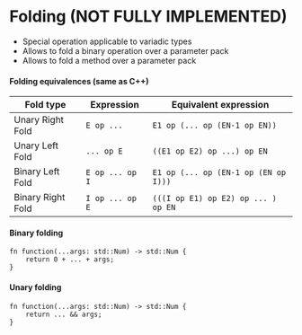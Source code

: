 # Folding (NOT FULLY IMPLEMENTED)
- Special operation applicable to variadic types
- Allows to fold a binary operation over a parameter pack
- Allows to fold a method over a parameter pack

#### Folding equivalences (same as C++)
| Fold type         | Expression      | Equivalent expression                |
|-------------------|-----------------|--------------------------------------|
| Unary Right Fold  | `E op ...`      | `E1 op (... op (EN-1 op EN))`        |
| Unary Left Fold   | `... op E`      | `((E1 op E2) op ...) op EN`          |
| Binary Left Fold  | `E op ... op I` | `E1 op (... op (EN-1 op (EN op I)))` |
| Binary Right Fold | `I op ... op E` | `(((I op E1) op E2) op ... ) op EN`  |

#### Binary folding
```s++
fn function(...args: std::Num) -> std::Num {
    return 0 + ... + args;
}
```

#### Unary folding
```s++
fn function(...args: std::Num) -> std::Num {
    return ... && args;
}
```
